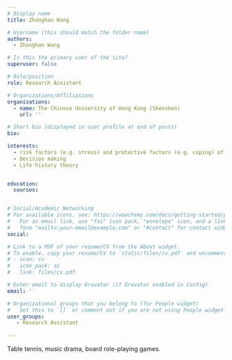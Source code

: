 ```yaml
---
# Display name
title: Zhonghan Wang

# Username (this should match the folder name)
authors:
  - Zhonghan Wang

# Is this the primary user of the site?
superuser: false

# Role/position
role: Research Assistant 

# Organizations/Affiliations
organizations:
  - name: The Chinese University of Hong Kong (Shenzhen)
    url: ''

# Short bio (displayed in user profile at end of posts)
bio: 

interests:
  - risk factors (e.g. stress) and protective factors (e.g. coping) of negative outcomes (e.g. suicide)
  - Decision making
  - Life history theory


education:
  courses:


# Social/Academic Networking
# For available icons, see: https://wowchemy.com/docs/getting-started/page-builder/#icons
#   For an email link, use "fas" icon pack, "envelope" icon, and a link in the
#   form "mailto:your-email@example.com" or "#contact" for contact widget.
social:

# Link to a PDF of your resume/CV from the About widget.
# To enable, copy your resume/CV to `static/files/cv.pdf` and uncomment the lines below.
# - icon: cv
#   icon_pack: ai
#   link: files/cv.pdf

# Enter email to display Gravatar (if Gravatar enabled in Config)
email: ''

# Organizational groups that you belong to (for People widget)
#   Set this to `[]` or comment out if you are not using People widget.
user_groups:
   - Research Assistant 
  
---
```

Table tennis, music drama, board role-playing games.

